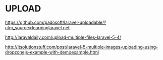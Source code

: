 # UPLOAD
https://github.com/padosoft/laravel-uploadable/?utm_source=learninglaravel.net

http://laraveldaily.com/upload-multiple-files-laravel-5-4/

http://itsolutionstuff.com/post/laravel-5-multiple-images-uploading-using-dropzonejs-example-with-demoexample.html